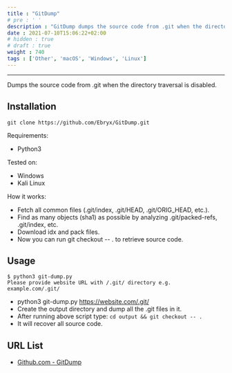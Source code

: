```yaml
---
title : "GitDump"
# pre : ' '
description : "GitDump dumps the source code from .git when the directory traversal is disabled."
date : 2021-07-10T15:06:22+02:00
# hidden : true
# draft : true
weight : 740
tags : ['Other', 'macOS', 'Windows', 'Linux']
---
```


---

Dumps the source code from .git when the directory traversal is disabled.

## Installation

```plain
git clone https://github.com/Ebryx/GitDump.git
```

Requirements:

- Python3

Tested on:

- Windows
- Kali Linux

How it works:

- Fetch all common files (.git/index, .git/HEAD, .git/ORIG_HEAD, etc.).
- Find as many objects (sha1) as possible by analyzing .git/packed-refs, .git/index, etc.
- Download idx and pack files.
- Now you can run git checkout -- . to retrieve source code.

## Usage

```plain
$ python3 git-dump.py   
Please provide website URL with /.git/ directory e.g. example.com/.git/
```

- python3 git-dump.py <https://website.com/.git/>
- Create the output directory and dump all the .git files in it.
- After running above script type: `cd output && git checkout -- .`
- It will recover all source code.

## URL List

- [Github.com - GitDump](https://github.com/Ebryx/GitDump)
